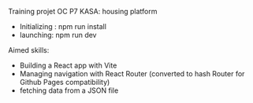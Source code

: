 Training projet OC P7 KASA: housing platform

- Initializing : npm run install
- launching: npm run dev

Aimed skills:

- Building a React app with Vite
- Managing navigation with React Router (converted to hash Router for Github Pages compatibility)
- fetching data from a JSON file
